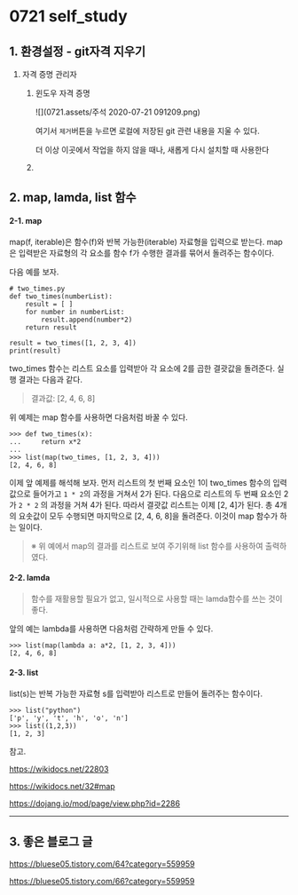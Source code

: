# 0721 self_study

## 1. 환경설정 - git자격 지우기

1. 자격 증명 관리자

   1. 윈도우 자격 증명

      ![](0721.assets/주석 2020-07-21 091209.png)

      여기서 `제거`버튼을 누르면 로컬에 저장된 git 관련 내용을 지울 수 있다.

      더 이상 이곳에서 작업을 하지 않을 때나, 새롭게 다시 설치할 때 사용한다

   3. 

## 2. map, lamda, list 함수

#### 2-1. map

map(f, iterable)은 함수(f)와 반복 가능한(iterable) 자료형을 입력으로 받는다. map은 입력받은 자료형의 각 요소를 함수 f가 수행한 결과를 묶어서 돌려주는 함수이다.

다음 예를 보자.

```
# two_times.py
def two_times(numberList):
    result = [ ]
    for number in numberList:
        result.append(number*2)
    return result

result = two_times([1, 2, 3, 4])
print(result)
```

two_times 함수는 리스트 요소를 입력받아 각 요소에 2를 곱한 결괏값을 돌려준다. 실행 결과는 다음과 같다.

> 결과값: [2, 4, 6, 8]

위 예제는 map 함수를 사용하면 다음처럼 바꿀 수 있다.

```
>>> def two_times(x): 
...     return x*2
...
>>> list(map(two_times, [1, 2, 3, 4]))
[2, 4, 6, 8]
```

이제 앞 예제를 해석해 보자. 먼저 리스트의 첫 번째 요소인 1이 two_times 함수의 입력값으로 들어가고 `1 * 2`의 과정을 거쳐서 2가 된다. 다음으로 리스트의 두 번째 요소인 2가 `2 * 2` 의 과정을 거쳐 4가 된다. 따라서 결괏값 리스트는 이제 [2, 4]가 된다. 총 4개의 요솟값이 모두 수행되면 마지막으로 [2, 4, 6, 8]을 돌려준다. 이것이 map 함수가 하는 일이다.

> ※ 위 예에서 map의 결과를 리스트로 보여 주기위해 list 함수를 사용하여 출력하였다.



#### 2-2. lamda

> 함수를 재활용할 필요가 없고, 일시적으로 사용할 때는 lamda함수를 쓰는 것이 좋다.

앞의 예는 lambda를 사용하면 다음처럼 간략하게 만들 수 있다.

```
>>> list(map(lambda a: a*2, [1, 2, 3, 4]))
[2, 4, 6, 8]
```



#### 2-3. list

list(s)는 반복 가능한 자료형 s를 입력받아 리스트로 만들어 돌려주는 함수이다.

```
>>> list("python")
['p', 'y', 't', 'h', 'o', 'n']
>>> list((1,2,3))
[1, 2, 3]
```

참고.

https://wikidocs.net/22803

https://wikidocs.net/32#map

https://dojang.io/mod/page/view.php?id=2286

---

## 3. 좋은 블로그 글

https://bluese05.tistory.com/64?category=559959

https://bluese05.tistory.com/66?category=559959